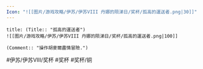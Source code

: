 ```yaml
---
Icon: "![[图片/游戏攻略/伊苏/伊苏VIII 丹娜的陨涕日/奖杯/孤高的運送者.png|30]]"
---
```

```ad-common-bronze-trophy
title: (Title:: "孤高的運送者")
![[图片/游戏攻略/伊苏/伊苏VIII 丹娜的陨涕日/奖杯/孤高的運送者.png|100]]

(Comment:: "操作胡麥爾盡情冒險.")
```

#伊苏/伊苏VIII/奖杯 #奖杯 #奖杯/铜
